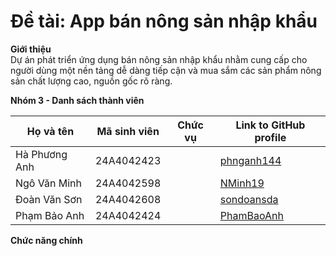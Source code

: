 # Đề tài: App bán nông sản nhập khẩu

 **Giới thiệu**
 <br>
 Dự án phát triển ứng dụng bán nông sản nhập khẩu nhằm cung cấp cho người dùng một nền tảng dễ dàng tiếp cận và mua sắm các sản phẩm nông sản chất lượng cao, nguồn gốc rõ ràng.
 
 **Nhóm 3 - Danh sách thành viên**
 <br />

| Họ và tên        | Mã sinh viên | Chức vụ | Link to GitHub profile      |
| ---------------- | ------------ | ------- | ----------------------------| 
| Hà Phương Anh    | 24A4042423   |         | [phnganh144](https://github.com/phnganh144)                           |
| Ngô Văn Minh     | 24A4042598   |         | [NMinh19](https://github.com/NMinh19) |
| Đoàn Văn Sơn     | 24A4042608   |         | [sondoansda](https://github.com/sondoansda) |
| Phạm Bảo Anh     | 24A4042424   |         | [PhamBaoAnh](https://github.com/PhamBaoAnh) |


**Chức năng chính** 

